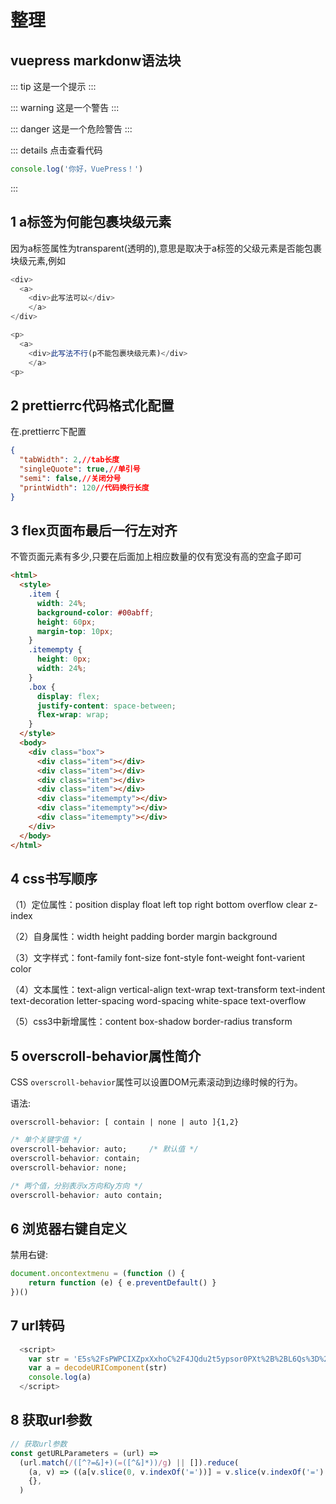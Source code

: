 # 整理

## vuepress markdonw语法块

::: tip
这是一个提示
:::

::: warning
这是一个警告
:::

::: danger
这是一个危险警告
:::

::: details 点击查看代码

```js
console.log('你好，VuePress！')
```

:::

## 1 a标签为何能包裹块级元素

因为a标签属性为transparent(透明的),意思是取决于a标签的父级元素是否能包裹块级元素,例如

```js
<div>
  <a>
  	<div>此写法可以</div>
	</a>
</div>
```

```js
<p>
  <a>
  	<div>此写法不行(p不能包裹块级元素)</div>
	</a>
<p>
```

## 2 prettierrc代码格式化配置

在.prettierrc下配置

```json
{
  "tabWidth": 2,//tab长度
  "singleQuote": true,//单引号
  "semi": false,//关闭分号
  "printWidth": 120//代码换行长度
}
```



## 3 flex页面布最后一行左对齐

不管页面元素有多少,只要在后面加上相应数量的仅有宽没有高的空盒子即可

```html
<html>
  <style>
    .item {
      width: 24%;
      background-color: #00abff;
      height: 60px;
      margin-top: 10px;
    }
    .itemempty {
      height: 0px;
      width: 24%;
    }
    .box {
      display: flex;
      justify-content: space-between;
      flex-wrap: wrap;
    }
  </style>
  <body>
    <div class="box">
      <div class="item"></div>
      <div class="item"></div>
      <div class="item"></div>
      <div class="item"></div>
      <div class="itemempty"></div>
      <div class="itemempty"></div>
      <div class="itemempty"></div>
    </div>
  </body>
</html>
```



## 4 css书写顺序

（1）定位属性：position  display  float  left  top  right  bottom   overflow  clear   z-index

（2）自身属性：width  height  padding  border  margin   background

（3）文字样式：font-family   font-size   font-style   font-weight   font-varient   color   

（4）文本属性：text-align   vertical-align   text-wrap   text-transform   text-indent    text-decoration   letter-spacing    word-spacing    white-space   text-overflow

（5）css3中新增属性：content   box-shadow   border-radius  transform



## 5 overscroll-behavior属性简介



CSS `overscroll-behavior`属性可以设置DOM元素滚动到边缘时候的行为。

语法:

```
overscroll-behavior: [ contain | none | auto ]{1,2}
```

```css
/* 单个关键字值 */
overscroll-behavior: auto;     /* 默认值 */
overscroll-behavior: contain;
overscroll-behavior: none;

/* 两个值，分别表示x方向和y方向 */
overscroll-behavior: auto contain;
```



## 6 浏览器右键自定义

禁用右键:

```js
document.oncontextmenu = (function () {
	return function (e) { e.preventDefault() }
})()
```



## 7 url转码

```js
  <script>
    var str = 'E5s%2FsPWPCIXZpxXxhoC%2F4JQdu2t5ypsor0PXt%2B%2BL6Qs%3D%23JRZQAGzmp1vbBeGTYR%2FRHx0C4Mh9NULEKVOrskJp%2Bk%2B%2BiXfuf3OSYfV84Y5P%2F88yKiXZUwPAa4aYtjvjbdLQ8fa7lFpj9M8d0axmgEUZgOtAPBD1Vmt9cMD5y2bvaps4%23%23ilO%2F1HF0mYI%3D'
    var a = decodeURIComponent(str)
    console.log(a)
  </script>
```

## 8 获取url参数

```js
// 获取url参数
const getURLParameters = (url) =>
  (url.match(/([^?=&]+)(=([^&]*))/g) || []).reduce(
    (a, v) => ((a[v.slice(0, v.indexOf('='))] = v.slice(v.indexOf('=') + 1)), a),
    {},
  )
```
